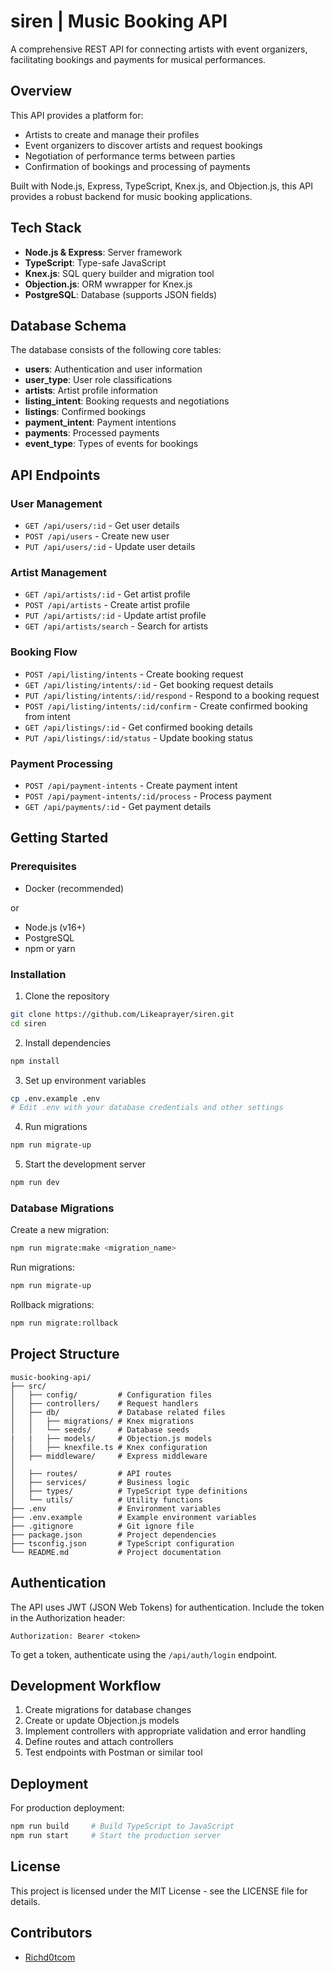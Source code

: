 # siren | Music Booking API

A comprehensive REST API for connecting artists with event organizers, facilitating bookings and payments for musical performances.

## Overview

This API provides a platform for:
- Artists to create and manage their profiles
- Event organizers to discover artists and request bookings
- Negotiation of performance terms between parties
- Confirmation of bookings and processing of payments

Built with Node.js, Express, TypeScript, Knex.js, and Objection.js, this API provides a robust backend for music booking applications.

## Tech Stack

- **Node.js & Express**: Server framework
- **TypeScript**: Type-safe JavaScript
- **Knex.js**: SQL query builder and migration tool
- **Objection.js**: ORM wwrapper for Knex.js
- **PostgreSQL**: Database (supports JSON fields)

## Database Schema

The database consists of the following core tables:

- **users**: Authentication and user information
- **user_type**: User role classifications
- **artists**: Artist profile information
- **listing_intent**: Booking requests and negotiations
- **listings**: Confirmed bookings
- **payment_intent**: Payment intentions
- **payments**: Processed payments
- **event_type**: Types of events for bookings

## API Endpoints

### User Management
- `GET /api/users/:id` - Get user details
- `POST /api/users` - Create new user
- `PUT /api/users/:id` - Update user details

### Artist Management
- `GET /api/artists/:id` - Get artist profile
- `POST /api/artists` - Create artist profile
- `PUT /api/artists/:id` - Update artist profile
- `GET /api/artists/search` - Search for artists

### Booking Flow
- `POST /api/listing/intents` - Create booking request
- `GET /api/listing/intents/:id` - Get booking request details
- `PUT /api/listing/intents/:id/respond` - Respond to a booking request
- `POST /api/listing/intents/:id/confirm` - Create confirmed booking from intent
- `GET /api/listings/:id` - Get confirmed booking details
- `PUT /api/listings/:id/status` - Update booking status

### Payment Processing
- `POST /api/payment-intents` - Create payment intent
- `POST /api/payment-intents/:id/process` - Process payment
- `GET /api/payments/:id` - Get payment details

## Getting Started

### Prerequisites
- Docker (recommended)

or 

- Node.js (v16+)
- PostgreSQL
- npm or yarn

### Installation

1. Clone the repository
```bash
git clone https://github.com/Likeaprayer/siren.git
cd siren
```

2. Install dependencies
```bash
npm install
```

3. Set up environment variables
```bash
cp .env.example .env
# Edit .env with your database credentials and other settings
```

4. Run migrations
```bash
npm run migrate-up
```

5. Start the development server
```bash
npm run dev
```

### Database Migrations

Create a new migration:
```bash
npm run migrate:make <migration_name>
```

Run migrations:
```bash
npm run migrate-up
```

Rollback migrations:
```bash
npm run migrate:rollback
```

## Project Structure

```
music-booking-api/
├── src/
│   ├── config/         # Configuration files
│   ├── controllers/    # Request handlers
│   ├── db/             # Database related files
│   │   ├── migrations/ # Knex migrations
│   │   └── seeds/      # Database seeds
|   |   ├── models/     # Objection.js models
│   │   ├── knexfile.ts # Knex configuration
│   ├── middleware/     # Express middleware
│           
│   ├── routes/         # API routes
│   ├── services/       # Business logic
│   ├── types/          # TypeScript type definitions
│   └── utils/          # Utility functions
├── .env                # Environment variables
├── .env.example        # Example environment variables
├── .gitignore          # Git ignore file
├── package.json        # Project dependencies
├── tsconfig.json       # TypeScript configuration
└── README.md           # Project documentation
```

## Authentication

The API uses JWT (JSON Web Tokens) for authentication. Include the token in the Authorization header:

```
Authorization: Bearer <token>
```

To get a token, authenticate using the `/api/auth/login` endpoint.

## Development Workflow

1. Create migrations for database changes
2. Create or update Objection.js models
3. Implement controllers with appropriate validation and error handling
4. Define routes and attach controllers
5. Test endpoints with Postman or similar tool

## Deployment

For production deployment:

```bash
npm run build     # Build TypeScript to JavaScript
npm run start     # Start the production server
```

## License

This project is licensed under the MIT License - see the LICENSE file for details.

## Contributors

- [Richd0tcom](https://github.com/richd0tcom)
